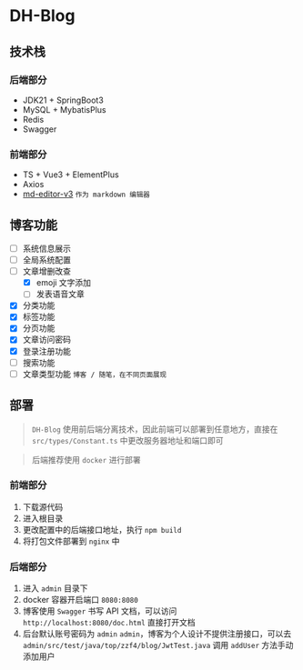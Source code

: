 # DH-Blog

## 技术栈

### 后端部分

- JDK21 + SpringBoot3
- MySQL + MybatisPlus
- Redis
- Swagger

### 前端部分

- TS + Vue3 + ElementPlus
- Axios
- [md-editor-v3](https://github.com/imzbf/md-editor-v3) `作为 markdown 编辑器`

## 博客功能
- [ ] 系统信息展示
- [ ] 全局系统配置
- [ ] 文章增删改查
  - [x] emoji 文字添加
  - [ ] 发表语音文章
- [x] 分类功能
- [x] 标签功能
- [x] 分页功能
- [x] 文章访问密码
- [x] 登录注册功能
- [ ] 搜索功能
- [ ] 文章类型功能 `博客 / 随笔，在不同页面展现`

## 部署
> `DH-Blog` 使用前后端分离技术，因此前端可以部署到任意地方，直接在 `src/types/Constant.ts` 中更改服务器地址和端口即可

> 后端推荐使用 `docker` 进行部署

### 前端部分

1. 下载源代码
2. 进入根目录
3. 更改配置中的后端接口地址，执行 `npm build`
4. 将打包文件部署到 `nginx` 中

### 后端部分
1. 进入 `admin` 目录下
2. docker 容器开启端口 `8080:8080`
3. 博客使用 `Swagger` 书写 API 文档，可以访问 `http://localhost:8080/doc.html` 直接打开文档
4. 后台默认账号密码为 `admin` `admin`，博客为个人设计不提供注册接口，可以去 `admin/src/test/java/top/zzf4/blog/JwtTest.java` 调用 `addUser` 方法手动添加用户
